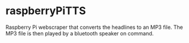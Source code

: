 # raspberryPiTTS
Raspberry Pi webscraper that converts the headlines to an MP3 file. The MP3 file is then played by a bluetooth speaker on command.
